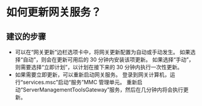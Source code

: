 <properties
    pageTitle="如何更新网关服务？"
    description="如何更新 Server 管理工具网关服务？"
    service="microsoft.servermanagement"
    resource="gateways"
    authors="jol"
    displayOrder="4"
    selfHelpType="resource"
    supportTopicIds=""
    resourceTags=""
    productPesIds=""
    cloudEnvironments="public"
/>


# 如何更新网关服务？

## **建议的步骤**

* 可以在“网关更新”边栏选项卡中，将网关更新配置为自动或手动发生。 如果选择“自动”，则会在更新可用后的 30 分钟内安装该项更新。 如果选择“手动”，则需要选择“立即计划”，以计划在接下来的 30 分钟内执行一次性更新。
* 如果需要立即更新，可以重新启动网关服务。 登录到网关计算机，运行“services.msc”启动“服务”MMC 管理单元。 重新启动“ServerManagementToolsGateway”服务，然后在几分钟内将会执行更新。




<!--HONumber=Jul16_HO3-->


